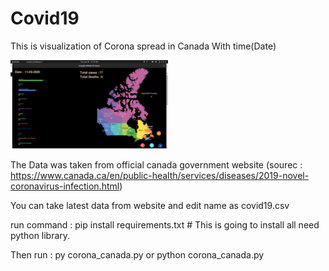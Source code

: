 # Covid19

This is visualization of Corona spread in Canada With time(Date)


[<img src="https://github.com/dhruv-kabariya/Covid19/blob/master/Screenshot%20from%202020-06-30%2000-33-32.png" width="50%">](https://github.com/dhruv-kabariya/Covid19/blob/master/visualization.mp4)



The Data was taken from official canada government website (sourec : https://www.canada.ca/en/public-health/services/diseases/2019-novel-coronavirus-infection.html)

You can take latest data from website and edit name as covid19.csv 

run command : pip install requirements.txt #  This is going to install all need python library.

Then run : py corona_canada.py       or      python corona_canada.py 
